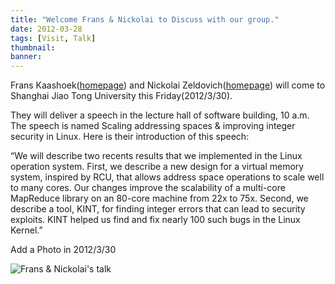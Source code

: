 ```yaml
---
title: "Welcome Frans & Nickolai to Discuss with our group."
date: 2012-03-28
tags: [Visit, Talk]
thumbnail:
banner: 
---
```

Frans Kaashoek([homepage](http://pdos.csail.mit.edu/~kaashoek/)) and Nickolai Zeldovich([homepage](http://people.csail.mit.edu/nickolai/)) will come to Shanghai Jiao Tong University this Friday(2012/3/30).

They will deliver a speech in the lecture hall of software building, 10 a.m. The speech is named Scaling addressing spaces & improving  integer security in Linux. Here is their introduction of this speech:

“We will describe two recents results that we implemented in the Linux operation system. First, we describe a new design for a virtual memory system, inspired by RCU, that allows address space operations to scale well to many cores. Our changes improve the scalability of a multi-core MapReduce library on an 80-core machine from 22x to 75x. Second, we describe a tool, KINT, for finding integer errors that can lead to security exploits. KINT helped us find and fix nearly 100 such bugs in the Linux Kernel.”

Add a Photo in 2012/3/30

![Frans & Nickolai's talk](/2012/03/28/Frans&Nickolai-Visit/visit.jpg)